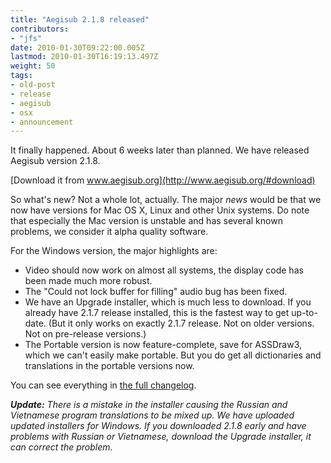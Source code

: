 ```yaml
---
title: "Aegisub 2.1.8 released"
contributors:
- "jfs"
date: 2010-01-30T09:22:00.005Z
lastmod: 2010-01-30T16:19:13.497Z
weight: 50
tags:
- old-post
- release
- aegisub
- osx
- announcement
---
```

It finally happened. About 6 weeks later than planned.
We have released Aegisub version 2.1.8.

[Download it from www.aegisub.org](http://www.aegisub.org/#download)

So what's new? Not a whole lot, actually. The major *news* would be that we now have versions for Mac OS X, Linux and other Unix systems. Do note that especially the Mac version is unstable and has several known problems, we consider it alpha quality software.

For the Windows version, the major highlights are:
* Video should now work on almost all systems, the display code has been made much more robust.
* The "Could not lock buffer for filling" audio bug has been fixed.
* We have an Upgrade installer, which is much less to download. If you already have 2.1.7 release installed, this is the fastest way to get up-to-date. (But it only works on exactly 2.1.7 release. Not on older versions. Not on pre-release versions.)
* The Portable version is now feature-complete, save for ASSDraw3, which we can't easily make portable. But you do get all dictionaries and translations in the portable versions now.

You can see everything in [the full changelog](/changelog/2.1.8/).

***Update:** There is a mistake in the installer causing the Russian and Vietnamese program translations to be mixed up. We have uploaded updated installers for Windows. If you downloaded 2.1.8 early and have problems with Russian or Vietnamese, download the Upgrade installer, it can correct the problem.*
